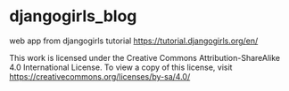 # djangogirls_blog
web app from djangogirls tutorial
https://tutorial.djangogirls.org/en/

This work is licensed under the Creative Commons Attribution-ShareAlike 4.0 International License. To view a copy of this license, visit https://creativecommons.org/licenses/by-sa/4.0/
